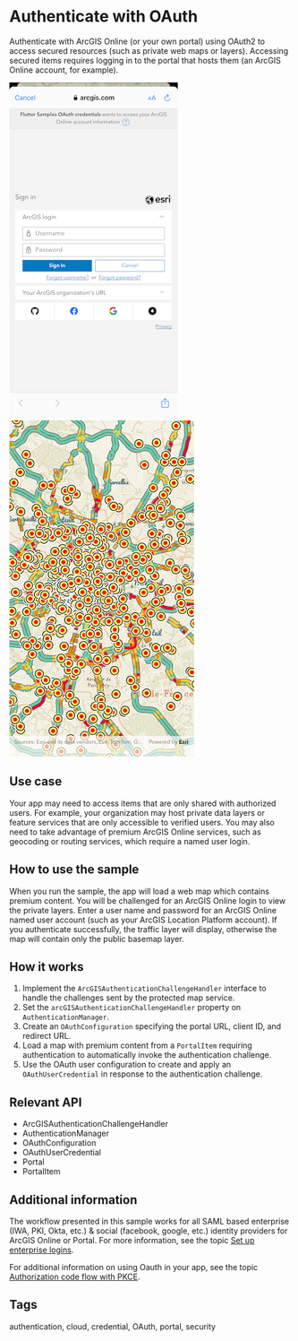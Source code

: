 # Authenticate with OAuth

Authenticate with ArcGIS Online (or your own portal) using OAuth2 to access secured resources (such as private web maps or layers). Accessing secured items requires logging in to the portal that hosts them (an ArcGIS Online account, for example).

![Image of authenticate with OAuth](authenticate_with_oauth.png)
![Image of loaded item](authenticate_with_oauth_loaded.png)

## Use case

Your app may need to access items that are only shared with authorized users. For example, your organization may host private data layers or feature services that are only accessible to verified users. You may also need to take advantage of premium ArcGIS Online services, such as geocoding or routing services, which require a named user login.

## How to use the sample

When you run the sample, the app will load a web map which contains premium content. You will be challenged for an ArcGIS Online login to view the private layers. Enter a user name and password for an ArcGIS Online named user account (such as your ArcGIS Location Platform account). If you authenticate successfully, the traffic layer will display, otherwise the map will contain only the public basemap layer.

## How it works

1. Implement the `ArcGISAuthenticationChallengeHandler` interface to handle the challenges sent by the protected map service.
2. Set the `arcGISAuthenticationChallengeHandler` property on `AuthenticationManager`.
3. Create an `OAuthConfiguration` specifying the portal URL, client ID, and redirect URL.
4. Load a map with premium content from a `PortalItem` requiring authentication to automatically invoke the authentication challenge.
5. Use the OAuth user configuration to create and apply an `OAuthUserCredential` in response to the authentication challenge.

## Relevant API

* ArcGISAuthenticationChallengeHandler
* AuthenticationManager
* OAuthConfiguration
* OAuthUserCredential
* Portal
* PortalItem

## Additional information

The workflow presented in this sample works for all SAML based enterprise (IWA, PKI, Okta, etc.) & social (facebook, google, etc.) identity providers for ArcGIS Online or Portal. For more information, see the topic [Set up enterprise logins](https://doc.arcgis.com/en/arcgis-online/administer/saml-logins.htm).

For additional information on using Oauth in your app, see the topic [Authorization code flow with PKCE](https://developers.arcgis.com/documentation/mapping-apis-and-services/security/user-authentication/serverless-native-flow/).

## Tags

authentication, cloud, credential, OAuth, portal, security
